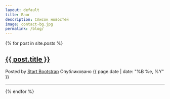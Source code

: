 ```yaml
---
layout: default
title: Блог
description: Список новостей
image: contact-bg.jpg
permalink: /blog/
---
```


{% for post in site.posts %}
  <div class="post-preview">
    <a href="{{ site.baseurl }}{{ post.url }}">
      <h2 class="post-title">
        {{ post.title }}
      </h2>
    </a>
    <p class="post-meta">Posted by
      <a href="#">Start Bootstrap</a>
       Опубликовано {{ page.date | date: "%B %e, %Y" }}
    </p>
  </div>
  <hr>
{% endfor %}
